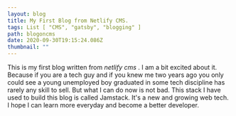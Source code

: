 ```yaml
---
layout: blog
title: My First Blog from Netlify CMS.
tags: List [ "CMS", "gatsby", "blogging" ]
path: blogoncms
date: 2020-09-30T19:15:24.086Z
thumbnail: ""
---
```


This is my first blog written from _netlify cms_ . I am a bit excited about it. Because if you are a tech guy and if you knew me two years ago you only could see a young unemployed boy graduated in some tech discipline has rarely any skill to sell. But what I can do now is not bad. This stack I have used to build this blog is called Jamstack. It's a new and growing web tech. I hope I can learn more everyday and become a better developer.
